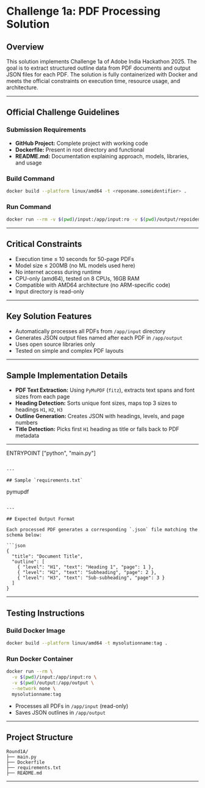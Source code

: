 # Challenge 1a: PDF Processing Solution

## Overview

This solution implements Challenge 1a of Adobe India Hackathon 2025. The goal is to extract structured outline data from PDF documents and output JSON files for each PDF. The solution is fully containerized with Docker and meets the official constraints on execution time, resource usage, and architecture.

---

## Official Challenge Guidelines

### Submission Requirements

- **GitHub Project:** Complete project with working code
- **Dockerfile:** Present in root directory and functional
- **README.md:** Documentation explaining approach, models, libraries, and usage

### Build Command

```bash
docker build --platform linux/amd64 -t <reponame.someidentifier> .
```

### Run Command

```bash
docker run --rm -v $(pwd)/input:/app/input:ro -v $(pwd)/output/repoidentifier/:/app/output --network none <reponame.someidentifier>
```

---

## Critical Constraints

- Execution time ≤ 10 seconds for 50-page PDFs
- Model size ≤ 200MB (no ML models used here)
- No internet access during runtime
- CPU-only (amd64), tested on 8 CPUs, 16GB RAM
- Compatible with AMD64 architecture (no ARM-specific code)
- Input directory is read-only

---

## Key Solution Features

- Automatically processes all PDFs from `/app/input` directory
- Generates JSON output files named after each PDF in `/app/output`
- Uses open source libraries only
- Tested on simple and complex PDF layouts

---

## Sample Implementation Details

- **PDF Text Extraction:** Using `PyMuPDF` (`fitz`), extracts text spans and font sizes from each page
- **Heading Detection:** Sorts unique font sizes, maps top 3 sizes to headings `H1`, `H2`, `H3`
- **Outline Generation:** Creates JSON with headings, levels, and page numbers
- **Title Detection:** Picks first `H1` heading as title or falls back to PDF metadata

---

ENTRYPOINT ["python", "main.py"]

```

---

## Sample `requirements.txt`

```

pymupdf

````

---

## Expected Output Format

Each processed PDF generates a corresponding `.json` file matching the schema below:

```json
{
  "title": "Document Title",
  "outline": [
    { "level": "H1", "text": "Heading 1", "page": 1 },
    { "level": "H2", "text": "Subheading", "page": 2 },
    { "level": "H3", "text": "Sub-subheading", "page": 3 }
  ]
}
````

---

## Testing Instructions

### Build Docker Image

```bash
docker build --platform linux/amd64 -t mysolutionname:tag .
```

### Run Docker Container

```bash
docker run --rm \
  -v $(pwd)/input:/app/input:ro \
  -v $(pwd)/output:/app/output \
  --network none \
  mysolutionname:tag
```

- Processes all PDFs in `/app/input` (read-only)
- Saves JSON outlines in `/app/output`

---

## Project Structure

```
Round1A/
├── main.py
├── Dockerfile
├── requirements.txt
├── README.md
```

---

